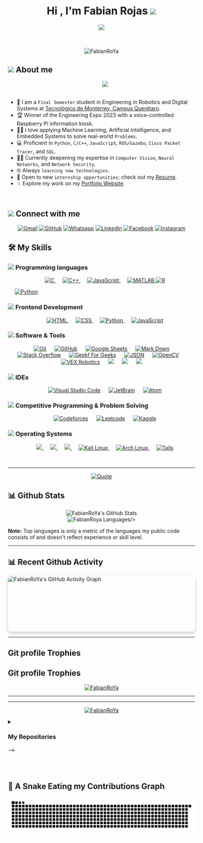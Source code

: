 <h1 align="center">Hi , I'm Fabian Rojas <img src="https://media.giphy.com/media/hvRJCLFzcasrR4ia7z/giphy.gif" width="35"></h1>
<p align="center">
  <a href="https://github.com/DenverCoder1/readme-typing-svg"><img src="https://readme-typing-svg.herokuapp.com?font=Time+New+Roman&color=%23C8BE25&size=25&center=true&vCenter=true&width=600&height=100&lines=Robotic+Engineer@Student;Digital+Systems+Student;VEX+Robotics+Competition;AI+Enthusiast;Enthusiast+in+3D+Design+and+Modeling;Always+learning+new+things"></a>
</p>


<br>

<p align="center"> 
	<img src="https://komarev.com/ghpvc/?username=FabianRoYa&label=Profile%20views&color=0047AB&style=plastic?" alt="FabianRoYa" height=25px, width=160px/> 

</p>

	
## <picture><img src = "https://github.com/7oSkaaa/7oSkaaa/blob/main/Images/about_me.gif?raw=true" width = 50px></picture> About me

<picture> <img align="right" src="https://github.com/7oSkaaa/7oSkaaa/blob/main/Images/Right_Side.gif?raw=true" width = 250px></picture>

<br><br>

- :school: I am a `Final Semester` student in Engineering in Robotics and Digital Systems at [Tecnológico de Monterrey, Campus Querétaro](https://tec.mx/es/queretaro).  
- :trophy: Winner of the Engineering Expo 2023 with a voice-controlled Raspberry Pi information kiosk.  
- :technologist: I love applying Machine Learning, Artificial Intelligence, and Embedded Systems to solve real-world `Problems`.  
- :computer: Proficient in `Python`, `C/C++`, `JavaScript`, `ROS/Gazebo`, `Cisco Packet Tracer`, and `SQL`.  
- :student: Currently deepening my expertise in `Computer Vision`, `Neural Networks`, and `Network Security`.  
- :nerd_face: Always `learning new technologies`.  
- :thinking: Open to new `internship opportunities`; check out my [Resume](https://drive.google.com/file/d/1dAapilJ5cw1GMUl7pLfjZqqLB4MjDWaI/view?usp=sharing).  
- :boom: Explore my work on my [Portfolio Website](https://fabianroya.github.io/MiPortafolio/).  

<br>


<!-- ## <picture> <img src="https://github.com/7oSkaaa/7oSkaaa/blob/main/Images/competitive_programming_profile.png?raw=true" width=40> </picture> My Competitive Programming Profiles

<p align="center">
  <a href="https://codeforces.com/profile/7oSkaaa"><img src="https://img.icons8.com/external-tal-revivo-shadow-tal-revivo/50/000000/external-codeforces-programming-competitions-and-contests-programming-community-logo-shadow-tal-revivo.png" alt="Code Forces"/></a>
	<a href="https://leetcode.com/7oSkaa/"><img src="https://img.icons8.com/external-tal-revivo-shadow-tal-revivo/50/000000/external-level-up-your-coding-skills-and-quickly-land-a-job-logo-shadow-tal-revivo.png" alt="LeetCode"/></a>
	<a href="https://atcoder.jp/users/ahmed_7oSkaa"><img src="https://i.ibb.co/Q9WSjDB/logo.png" alt="AtCoder" width = 60px/></a>
	<a href="https://www.codechef.com/users/ahmed_7oskaa"><img src="https://img.icons8.com/color/50/000000/codechef.png" alt="Code Chef"/></a>
	<a href="https://icpc.global/ICPCID/IW0X0CTD0ZV9"><img src="https://i.ibb.co/6J0r7rW/Daco-5610880.png" alt="ICPC Global" width = 60px /></a>     
	<a href="https://www.codingame.com/profile/e5e56c7585fda3b457056b85180a4d636850344" ><img src="https://i.ibb.co/1MRppTC/codingame-1.png" alt="Codingame" width="100" height="50">
</p> -->

## <picture> <img src="https://github.com/7oSkaaa/7oSkaaa/blob/main/Images/Connect-with-me.gif?raw=true" width="100px"> </picture> Connect with me
<p align="center">
	<a href="mailto:soy_yanez@outlook.com"><img img src="https://img.shields.io/badge/gmail-%23EA4335.svg?style=plastic&logo=gmail&logoColor=white" alt="Gmail"/></a>
	<a href="https://github.com/FabianRoYa"><img src="https://img.shields.io/badge/github-%23181717.svg?style=plastic&logo=github&logoColor=white" alt="GitHub"/></a>
	<a href="https://wa.me/5214181002201"><img src="https://img.shields.io/badge/whatsapp-%2325D366.svg?style=plastic&logo=whatsapp&logoColor=white" alt="Whatsapp"/></a>
	<a href="https://www.linkedin.com/in/fabian-erubiel-rojas-yanez/"><img src="https://img.shields.io/badge/linkedin-%230A66C2.svg?style=plastic&logo=linkedin&logoColor=white" alt="LinkedIn"/></a>
	<a href="https://www.facebook.com/july.yanez.376"><img src="https://img.shields.io/badge/facebook-%231877F2.svg?style=plastic&logo=facebook&logoColor=white" alt="Facebook"/></a>
	<a href="https://www.instagram.com/fryanez21/"><img src="https://img.shields.io/badge/instagram-%23E4405F.svg?style=plastic&logo=instagram&logoColor=white" alt="Instagram"/></a>
</p>



## 🛠️ My Skills

### <picture> <img src = "https://github.com/7oSkaaa/7oSkaaa/blob/main/Images/Programming_Languages.gif?raw=true" width = 50px>  </picture> Programming languages

<p align="center"> 
  &emsp; 
  <a href="https://www.cprogramming.com/" target="_blank"> 
    <img alt="C" 
    src="https://img.shields.io/badge/C%20-%232370ED.svg?style=plastic&logo=c&logoColor=white">
  </a> 
  &emsp;
  <a href="https://www.w3schools.com/cpp/" target="_blank"> 
    <img alt="C++" 
    src="https://img.shields.io/badge/C++%20-%2300599C.svg?style=plastic&logo=c%2B%2B&logoColor=white">
  </a> 
  &emsp;
  <a href="https://developer.mozilla.org/en-US/docs/Web/JavaScript" target="_blank"> 
     <img alt="JavaScript" 
     src="https://img.shields.io/badge/JavaScript%20-%23F7DF1E.svg?style=plastic&logo=javascript&logoColor=black">
   </a>
  &emsp;
  <a href="https://www.mathworks.com/products/matlab.html" target="_blank">
  <img
    alt="MATLAB"
    src="https://img.shields.io/badge/MATLAB-%23FF8800.svg?style=plastic&logo=matlab&logoColor=white"
  >
  <a href="https://www.r-project.org/" target="_blank">
  <img
    alt="R"
    src="https://img.shields.io/badge/R-%23276DC3.svg?style=plastic&logo=r&logoColor=white"
  >
</a>

</a>

  &emsp;
   <a href="https://www.python.org" target="_blank">
    <img alt="Python" src="https://img.shields.io/badge/Python%20-%2314354C.svg?style=plastic&logo=python&logoColor=white">
  </a>
</p>

### <picture> <img src = "https://github.com/7oSkaaa/7oSkaaa/blob/main/Images/Front_End.gif?raw=true" width = 50px>  </picture> Frontend Development
<p align="center"> 
  &emsp; 
  <a href="https://www.w3.org/html/" target="_blank"> 
   <img alt="HTML" src="https://img.shields.io/badge/HTML5%20-%23E34F26.svg?style=plastic&logo=html5&logoColor=white">
  </a>   
  &emsp;
  <a href="https://www.w3schools.com/css/" target="_blank">
    <img alt="CSS" src="https://img.shields.io/badge/CSS%20-%231572B6.svg?style=plastic&logo=css3&logoColor=white">
  </a> 
  &emsp;
  <a href="https://www.python.org" target="_blank">
    <img alt="Python" src="https://img.shields.io/badge/react-%2361DAFB.svg?style=plastic&logo=React&logoColor=black">
  </a>
  &emsp;
  <a href="https://developer.mozilla.org/en-US/docs/Web/JavaScript" target="_blank"> 
     <img alt="JavaScript" src="https://img.shields.io/badge/JavaScript%20-%23F7DF1E.svg?style=plastic&logo=javascript&logoColor=black">
   </a>
</p>

 ### <picture> <img src = "https://github.com/7oSkaaa/7oSkaaa/blob/main/Images/Software_Tools.gif?raw=true" width = 50px>  </picture> Software & Tools
 
<p align="center">
  &emsp;
    <a href="#"><img alt="Git" src="https://img.shields.io/badge/Git%20-%23F05033.svg?style=plastic&logo=git&logoColor=white"></a>
  &emsp;
    <a href="#"><img alt="GitHub" src="https://img.shields.io/badge/github-%23181717.svg?style=plastic&logo=github&logoColor=white"></a>
  &emsp;
    <a href="#"><img alt="Google Sheets" src="https://img.shields.io/badge/Google%20Sheets%20-%2334A853.svg?style=plastic&logo=google%20sheets&logoColor=white"></a>
  &emsp;
    <a href="#"><img alt="Mark Down" src="https://img.shields.io/badge/Markdown-000000?style=plastic&logo=markdown&logoColor=white"></a>
  &emsp;
    <a href="#"><img alt="Stack Overflow" src="https://img.shields.io/badge/-Stack%20Overflow-FE7A16?style=plastic&logo=stack-overflow&logoColor=white"></a>
  &emsp;
    <a href="#"><img alt="Geekf For Geeks" src="https://img.shields.io/badge/geeksforgeeks-%230F9D58.svg?style=plastic&logo=geeksforgeeks&logoColor=white"></a>
  &emsp;
    <a href="#"><img alt="JSON" img src="https://img.shields.io/badge/json-%23000000.svg?style=plastic&logo=json&logoColor=white"></a>
  &emsp;
    <a href="#"><img alt="OpenCV" src="https://img.shields.io/badge/opencv-%235586A4.svg?style=plastic&logo=opengl&logoColor=white"></a>
  &emsp;
    <a href="#"><img alt="VEX Robotics"   src="https://img.shields.io/badge/VEX%20Robotics-%230077C8.svg?style=plastic&logo=vex&logoColor=white"></a>
    &emsp;
    <a href="#"><img src="https://img.shields.io/badge/latex-%23008080.svg?&style=plastic&logo=latex&logoColor=white" /></a>
    &emsp;
    <a href="#"><img src="https://img.shields.io/badge/django-%23092E20.svg?&style=plastic&logo=django&logoColor=white" /></a>
    &emsp;
    <a href="#"><img src="https://img.shields.io/badge/mysql-%234479A1.svg?&style=plastic&logo=mysql&logoColor=white"/></a>
</p>

 ### <picture> <img src = "https://github.com/7oSkaaa/7oSkaaa/blob/main/Images/IDEs.gif?raw=true" width = 50px>  </picture> IDEs
 
<p align="center">
  &emsp;
    <a href="#"><img alt="Visual Studio Code" src="https://img.shields.io/badge/Visual%20Studio%20Code-0078d7.svg?style=plastic&logo=visual-studio-code&logoColor=white"></a>
  &emsp;
    <a href="#"><img alt="JetBrain" src="https://img.shields.io/badge/jetbrains-%23000000.svg?style=plastic&logo=jetbrains&logoColor=white" /></a>
  &emsp;
    <a href="#"><img alt="Atom" src="https://img.shields.io/badge/atom-%2366595C.svg?&style=plastic&logo=atom&logoColor=white" /></a>
</p>

 ### <picture> <img src = "https://github.com/7oSkaaa/7oSkaaa/blob/main/Images/CP_PS.gif?raw=true" width = 50px>  </picture> Competitive Programming & Problem Solving
 
<p align="center">
  &emsp;
    <a href="#"><img alt = "Codeforces" src="https://img.shields.io/badge/codeforces%20-%231F8ACB.svg?style=plastic&logo=codeforces&logoColor=white" /></a>	
  &emsp;
    <a href="#"><img alt = "Leetcode" src="https://img.shields.io/badge/leetcode%20-%23FFA116.svg?style=plastic&logo=leetcode&logoColor=black" /></a>
  &emsp;
    <a href="#"><img alt = "Kaggle" src="https://img.shields.io/badge/Kaggle-%2320BEFF.svg?style=plastic&logo=kaggle&logoColor=white" /></a>
  <!-- &emsp;
    <a href="#"><img alt = "CodeChef" src="https://img.shields.io/badge/codechef-%235B4638.svg?style=plastic&logo=codechef&logoColor=white" /></a>
  &emsp;
    <a href="#"><img alt = "Google" src="https://img.shields.io/badge/google-%234285F4.svg?style=plastic&logo=google&logoColor=white" /></a>
  &emsp;
    <a href="#"><img alt = "Codin Game" src="https://img.shields.io/badge/codingame-%23F2BB13.svg?&style=plastic&logo=codingame&logoColor=black" /></a> -->
</p>

 ### <picture> <img src = "https://github.com/7oSkaaa/7oSkaaa/blob/main/Images/OS.gif?raw=true" width = 50px>  </picture> Operating Systems
 
<p align="center">
  &emsp;
    <a href="#">
    <img 
    src="https://img.shields.io/badge/Linux-FCC624?style=plastic&logo=linux&logoColor=black">
    </a>
  &emsp;
    <a href="#">
    <img 
    src="https://img.shields.io/badge/Ubuntu-E95420?style=plastic&logo=ubuntu&logoColor=white">
    </a>
  &emsp;
    <a href="#"><img 
    src="https://img.shields.io/badge/Windows-0078D6?style=plastic&logo=windows&logoColor=white">
    </a>
  &emsp;
  <a href="https://www.kali.org/" target="_blank">
  <img
    alt="Kali Linux"
    src="https://img.shields.io/badge/Kali_Linux-%23268BEE.svg?style=plastic&logo=kalilinux&logoColor=white"
  />
</a>
&emsp;
<a href="https://archlinux.org/" target="_blank">
  <img
    alt="Arch Linux"
    src="https://img.shields.io/badge/Arch_Linux-%231793D1.svg?style=plastic&logo=archlinux&logoColor=white"
  />
</a>
&emsp;
<a href="https://tails.boum.org/" target="_blank">
  <img
    alt="Tails"
    src="https://img.shields.io/badge/Tails-%23343D59.svg?style=plastic&logo=tails&logoColor=white"
  />
</a>

</p>

<br> 

---

<a>
<p align = "center">
	<a href="https://github.com/piyushsuthar/github-readme-quotes"> <img alt = "Quote" src="https://quotes-github-readme.vercel.app/api?type=horizontal&theme=tokyonight&animation=grow_out_in&quoteCategory=programming">
</p>
</a>


<!----------------------------------------------------------------------------------------------------------------------------------------- -->

## 📊 Github Stats

<p align="center">
  <img
    src="https://github-readme-stats.vercel.app/api?username=FabianRoYa&theme=tokyonight&show_icons=true&hide_border=true&count_private=true"
    alt="FabianRoYa's GitHub Stats"
    width="500"
  />
  <br />
  <img
  src="https://github-readme-stats.vercel.app/api/top-langs/?username=FabianRoYa&theme=tokyonight&show_icons=true&hide_border=true&layout=compact"
  alt="FabianRoya Languages"
  width="500"
  
  />

  </p><b>Note:</b> Top languages is only a metric of the languages my public code consists of and doesn't reflect experience or skill level.
  </p>  

----
## 📊 Recent Github Activity
<a>
  <img
    src="https://github-readme-activity-graph.vercel.app/graph?username=FabianRoYa&theme=github-dark&hide_border=true"
    alt="FabianRoYa's GitHub Activity Graph"
    width="600"
    height="150"
    style="
      display: block;
      margin: 0 auto;
      border-radius: 8px;
      box-shadow: 0 4px 10px rgba(0,0,0,0.2);
    "
  />
</a>


----
	


## Git profile Trophies

## Git profile Trophies

<p align="center">
  <a href="https://github.com/ryo-ma/github-profile-trophy">
    <img
      src="https://github-profile-trophy.vercel.app/?username=FabianRoYa&layout=compact&theme=darkhub"
      alt="FabianRoYa"
    />
  </a>
</p>


-----

----
	
<p align="center"> <a href="https://github.com/ryo-ma/github-profile-trophy"><img src="https://github-profile-trophy.vercel.app/?username=FabianRoYa&layout=compact&theme=tokyonight&column=4&margin-w=15&margin-h=15" alt="FabianRoYa" /></a> </p>
	
</details>
	
<details><summary><h3> My Repositories </h3></summary>

----

<details>
  <summary>📂 My Repositories</summary>

  <br />

  <div align="center">
    <a href="https://github.com/FabianRoYa/TE3003B_PuzzleBot_TeamBP">
      <img
        src="https://github-readme-stats.vercel.app/api/pin/?username=FabianRoYa&repo=TE3003B_PuzzleBot_TeamBP&theme=tokyonight"
        alt="TE3003B PuzzleBot TeamBP"
        width="120"
      />
    </a>
    <a href="https://github.com/FabianRoYa/FabianRoYa">
      <img
        src="https://github-readme-stats.vercel.app/api/pin/?username=FabianRoYa&repo=FabianRoYa&theme=tokyonight"
        alt="FabianRoYa"
        width="120"
      />
    </a>
    <a href="https://github.com/FabianRoYa/Strees_Testing">
      <img
        src="https://github-readme-stats.vercel.app/api/pin/?username=FabianRoYa&repo=Strees_Testing&theme=tokyonight"
        alt="Strees Testing"
        width="120"
      />
    </a>
    <a href="https://github.com/FabianRoYa/CP-Templates">
      <img
        src="https://github-readme-stats.vercel.app/api/pin/?username=FabianRoYa&repo=CP-Templates&theme=tokyonight"
        alt="CP Templates"
        width="120"
      />
    </a>
    <a href="https://github.com/FabianRoYa/Codeforces-Polygon-Template">
      <img
        src="https://github-readme-stats.vercel.app/api/pin/?username=FabianRoYa&repo=Codeforces-Polygon-Template&theme=tokyonight"
        alt="Polygon Template"
        width="120"
      />
    </a>
  </div>

  <br />
</details>

<!-- <div>
  <p align="center">
	<a href="https://github.com/FabianRoYa/TE3003B_PuzzleBot_TeamBP">
      		<img src="https://github-readme-stats.vercel.app/api?username=FabianRoYa&theme=tokyonight&show_icons=true&hide_border=true&count_private=true" alt="GitHub Stats" />
  </a>
	<a href="https://github.com/FabianRoYa">
      		<img src="https://github-readme-stats.vercel.app/api/pin/?username=FabianRoYa&repo=FabianRoYa&theme=tokyonight" alt="GitHub Stats" />
    	</a>
    	<a href="https://github.com/FabianRoYa/Strees_Testing">
      		<img src="https://github-readme-stats.vercel.app/api/pin/?username=FabianRoYa&repo=Strees_Testing&theme=tokyonight" alt="GitHub Stats" />
    	</a>
    	<a href="https://github.com/FabianRoYa/CP-Templates">
      		<img src="https://github-readme-stats.vercel.app/api/pin/?username=FabianRoYa&repo=CP-Templates&theme=tokyonight" alt="GitHub Stats" />
    	</a>
    	<a href="https://github.com/FabianRoYa/Codeforces-Polygon-Template">
      		<img src="https://github-readme-stats.vercel.app/api/pin/?username=FabianRoYa&repo=Codeforces-Polygon-Template&theme=tokyonight" alt="GitHub Stats" />
    	</a>
	<a href="https://github.com/FabianRoYa/Some-Linux-Commands">
      		<img src="https://github-readme-stats.vercel.app/api/pin/?username=FabianRoYa&repo=Some-Linux-Commands&theme=tokyonight" alt="GitHub Stats" />
    	</a>
	<a href="https://github.com/FabianRoYa/Shorten-Link">
      		<img src="https://github-readme-stats.vercel.app/api/pin/?username=FabianRoYa&repo=Shorten-Link&theme=tokyonight" alt="GitHub Stats" />
    	</a>
	<a href="https://github.com/FabianRoYa/FabianRoYa">
      		<img src="https://github-readme-stats.vercel.app/api/pin/?username=FabianRoYa&repo=FabianRoYa&theme=tokyonight" alt="GitHub Stats" />
    	</a>
	<a href="https://github.com/FabianRoYa/Competitive-Programming-Session-Content">
      		<img src="https://github-readme-stats.vercel.app/api/pin/?username=7oSkaaa&repo=Competitive-Programming-Session-Content&theme=tokyonight" alt="GitHub Stats" />
    	</a>
	<!-- <a href="https://github.com/7oSkaaa/VS-Code-for-CP">
      		<img src="https://github-readme-stats.vercel.app/api/pin/?username=7oSkaaa&repo=VS-Code-for-CP&theme=tokyonight" alt="GitHub Stats" />
    	</a>
	<a href="https://github.com/7oSkaaa/Sorting-Algorithms">
      		<img src="https://github-readme-stats.vercel.app/api/pin/?username=7oSkaaa&repo=Sorting-Algorithms&theme=tokyonight" alt="GitHub Stats" />
    	</a>
	<a href="https://github.com/7oSkaaa/board-link-generator">
      		<img src="https://github-readme-stats.vercel.app/api/pin/?username=7oSkaaa&repo=board-link-generator&theme=tokyonight" alt="GitHub Stats" />
    	</a>
	<a href="https://github.com/7oSkaaa/Tic-Tac-Toe-GUI">
      		<img src="https://github-readme-stats.vercel.app/api/pin/?username=7oSkaaa&repo=Tic-Tac-Toe-GUI&theme=tokyonight" alt="GitHub Stats" />
    	</a>
	<a href="https://github.com/7oSkaaa/PhoneBook-System">
      		<img src="https://github-readme-stats.vercel.app/api/pin/?username=7oSkaaa&repo=PhoneBook-System&theme=tokyonight" alt="GitHub Stats" />
    	</a>
	<a href="https://github.com/7oSkaaa/Codeforces-Sheet-Generator">
      		<img src="https://github-readme-stats.vercel.app/api/pin/?username=7oSkaaa&repo=Codeforces-Sheet-Generator&theme=tokyonight" alt="GitHub Stats" />
    	</a>
	<a href="https://github.com/7oSkaaa/CP-Calendar">
      		<img src="https://github-readme-stats.vercel.app/api/pin/?username=7oSkaaa&repo=CP-Calendar&theme=tokyonight" alt="GitHub Stats" />
    	</a>
	<a href="https://github.com/7oSkaaa/Codeforces-Friends-Script">
      		<img src="https://github-readme-stats.vercel.app/api/pin/?username=7oSkaaa&repo=Codeforces-Friends-Script&theme=tokyonight" alt="GitHub Stats" />
    	</a>
	<a href="https://github.com/7oSkaaa/vJudge-Board-Scrapper">
      		<img src="https://github-readme-stats.vercel.app/api/pin/?username=7oSkaaa&repo=vJudge-Board-Scrapper&theme=tokyonight" alt="GitHub Stats" />
    	</a>
	<a href="https://github.com/7oSkaaa/CP-Templates-Snippets">
      		<img src="https://github-readme-stats.vercel.app/api/pin/?username=7oSkaaa&repo=CP-Templates-Snippets&theme=tokyonight" alt="GitHub Stats" />
    	</a>
	<a href="https://github.com/7oSkaaa/Udemy-Website">
      		<img src="https://github-readme-stats.vercel.app/api/pin/?username=7oSkaaa&repo=Udemy-Website&theme=tokyonight" alt="GitHub Stats" /> -->
    	</a>
  </p>
</div>
</details> -->

</br></br>
	
## 🐍 A Snake Eating my Contributions Graph
	
<p align = "center">
	<img src = "https://github.com/7oSkaaa/7oSkaaa/blob/output/github-contribution-grid-snake.svg?" alt = "Snake Game"/>
</p>
